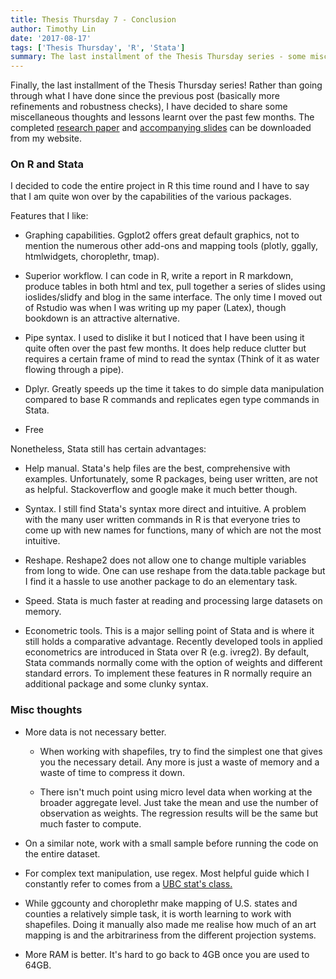 ```yaml
---
title: Thesis Thursday 7 - Conclusion
author: Timothy Lin
date: '2017-08-17'
tags: ['Thesis Thursday', 'R', 'Stata']
summary: The last installment of the Thesis Thursday series - some miscellaneous thoughts and lessons learnt over the past few months
---
```


Finally, the last installment of the Thesis Thursday series! Rather than going through what I have done since the previous post (basically more refinements and robustness checks), I have decided to share some miscellaneous thoughts and lessons learnt over the past few months. The completed [research paper](/static/files/mig_cons_paper.pdf) and [accompanying slides](/static/mig_cons_slides/index.html) can be downloaded from my website.

### On R and Stata

I decided to code the entire project in R this time round and I have to say that I am quite won over by the capabilities of the various packages.

Features that I like:

- Graphing capabilities. Ggplot2 offers great default graphics, not to mention the numerous other add-ons and mapping tools (plotly, ggally, htmlwidgets, choroplethr, tmap).

- Superior workflow. I can code in R, write a report in R markdown, produce tables in both html and tex, pull together a series of slides using ioslides/slidfy and blog in the same interface. The only time I moved out of Rstudio was when I was writing up my paper (Latex), though bookdown is an attractive alternative.

- Pipe syntax. I used to dislike it but I noticed that I have been using it quite often over the past few months. It does help reduce clutter but requires a certain frame of mind to read the syntax (Think of it as water flowing through a pipe).

- Dplyr. Greatly speeds up the time it takes to do simple data manipulation compared to base R commands and replicates egen type commands in Stata.

- Free

Nonetheless, Stata still has certain advantages:

- Help manual. Stata's help files are the best, comprehensive with examples. Unfortunately, some R packages, being user written, are not as helpful. Stackoverflow and google make it much better though.

- Syntax. I still find Stata's syntax more direct and intuitive. A problem with the many user written commands in R is that everyone tries to come up with new names for functions, many of which are not the most intuitive.

- Reshape. Reshape2 does not allow one to change multiple variables from long to wide. One can use reshape from the data.table package but I find it a hassle to use another package to do an elementary task.

- Speed. Stata is much faster at reading and processing large datasets on memory.

- Econometric tools. This is a major selling point of Stata and is where it still holds a comparative advantage. Recently developed tools in applied econometrics are introduced in Stata over R (e.g. ivreg2). By default, Stata commands normally come with the option of weights and different standard errors. To implement these features in R normally require an additional package and some clunky syntax.

### Misc thoughts

- More data is not necessary better.

  - When working with shapefiles, try to find the simplest one that gives you the necessary detail. Any more is just a waste of memory and a waste of time to compress it down.

  - There isn't much point using micro level data when working at the broader aggregate level. Just take the mean and use the number of observation as weights. The regression results will be the same but much faster to compute.

- On a similar note, work with a small sample before running the code on the entire dataset.

- For complex text manipulation, use regex. Most helpful guide which I constantly refer to comes from a [UBC stat's class.](http://stat545.com/block022_regular-expression.html)

- While ggcounty and choroplethr make mapping of U.S. states and counties a relatively simple task, it is worth learning to work with shapefiles. Doing it manually also made me realise how much of an art mapping is and the arbitrariness from the different projection systems.

- More RAM is better. It's hard to go back to 4GB once you are used to 64GB.
